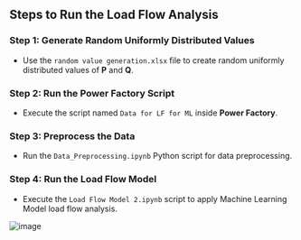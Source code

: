 ## Steps to Run the Load Flow Analysis

### Step 1: Generate Random Uniformly Distributed Values
- Use the `random value generation.xlsx` file to create random uniformly distributed values of **P** and **Q**.

### Step 2: Run the Power Factory Script
- Execute the script named `Data for LF for ML` inside **Power Factory**.

### Step 3: Preprocess the Data
- Run the `Data_Preprocessing.ipynb` Python script for data preprocessing.

### Step 4: Run the Load Flow Model
- Execute the `Load Flow Model 2.ipynb` script to apply Machine Learning Model load flow analysis.


![image](https://github.com/user-attachments/assets/dff81317-33bb-4042-a859-3854d93ff3c9)
